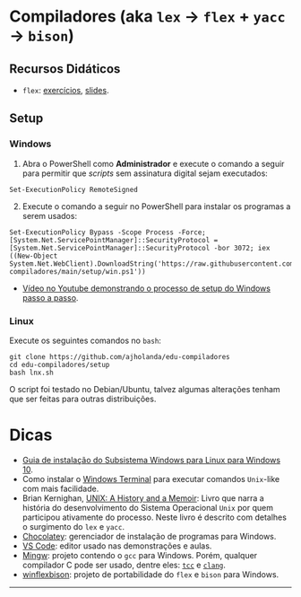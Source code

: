 # Compiladores (aka `lex` &#8594; `flex` + `yacc` &#8594; `bison`)

## Recursos Didáticos

- `flex`: [exercícios](), [slides](https://drive.google.com/file/d/1Sf4hlcPEDvNH3PQez9--1zATqZLPjZSl/view?usp=sharing).

## Setup

### Windows

1. Abra o PowerShell como **Administrador** e execute o comando a seguir
para permitir que _scripts_ sem assinatura digital sejam executados:

```
Set-ExecutionPolicy RemoteSigned
```

2. Execute o comando a seguir no PowerShell para instalar os programas
a serem usados:

```
Set-ExecutionPolicy Bypass -Scope Process -Force; [System.Net.ServicePointManager]::SecurityProtocol = [System.Net.ServicePointManager]::SecurityProtocol -bor 3072; iex ((New-Object System.Net.WebClient).DownloadString('https://raw.githubusercontent.com/ajholanda/edu-compiladores/main/setup/win.ps1'))
```

- [Vídeo no Youtube demonstrando o processo de setup do Windows passo a passo](https://youtu.be/p8euvHbGVxc).

### Linux

Execute os seguintes comandos no `bash`:

```
git clone https://github.com/ajholanda/edu-compiladores
cd edu-compiladores/setup
bash lnx.sh
```

O script foi testado no Debian/Ubuntu, talvez algumas alterações tenham que ser feitas para outras distribuições.

# Dicas

- [Guia de instalação do Subsistema Windows para Linux para Windows 10](https://docs.microsoft.com/pt-br/windows/wsl/install-win10).
- Como instalar o [Windows Terminal](https://www.microsoft.com/pt-br/p/windows-terminal/9n0dx20hk701) para executar comandos `Unix`-like com mais facilidade.
-  Brian Kernighan, [UNIX: A History and a Memoir](https://www.amazon.com.br/UNIX-History-English-Brian-Kernighan-ebook/dp/B07ZQHX3R1):
Livro que narra a história do desenvolvimento do Sistema Operacional `Unix` por quem participou ativamente
do processo. Neste livro é descrito com detalhes o surgimento do `lex` e `yacc`.
- [Chocolatey](https://chocolatey.org/): gerenciador de instalação de programas para Windows.
- [VS Code](https://code.visualstudio.com/download): editor usado nas demonstrações e aulas.
- [Mingw](https://www.mingw-w64.org/): projeto contendo o `gcc` para Windows. Porém, qualquer compilador C pode ser usado, dentre eles: [`tcc`](https://bellard.org/tcc/) e
[`clang`](https://clang.llvm.org/).
- [winflexbison](https://github.com/lexxmark/winflexbison/releases): projeto de portabilidade do `flex` e `bison` para Windows.

---
